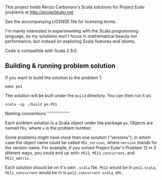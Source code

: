 This project holds Renzo Carbonara's Scala solutions for Project Euler
problems at http://projecteuler.net

See the accompanying LICENSE file for licensing terms.

I'm mainly interested in experimenting with the Scala programming
language, so my solutions won't focus in mathematical beauty nor
performance, but instead on exploring Scala features and idioms.

Code is compatible with Scala 2.9.0.


Building & running problem solution
-----------------------------------

If you want to build the solution to the problem 1:

    make pe1

The solution will be built under the ``build`` directory. You can then
run it as:

    scala -cp ./build pe.PE1


Naming conventions
''''''''''''''''''

Each problem solution is a Scala object under the package ``pe``.
Objects are named ``PEx``, where ``x`` is the problem number.

Some problems might have more than one solution ("versions"), in which
case the object name could be called ``PEx_version``, where ``version``
stands for the version name. For example, if you solved Project Euler's
Problem 12 in 3 diferent ways, you could end up with: ``PE12``,
``PE12_concurrent``, and ``PE12_matrix``.

Each solution should be on it's own ``.scala`` file. ``PE12`` would be
in ``pe12.scala``, ``PE12_concurrent`` would be in in
``pe12_concurrent.scala``, etc.



